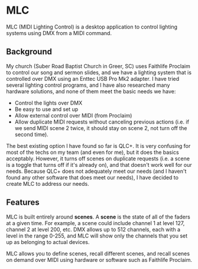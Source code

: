 # MLC
MLC (MIDI Lighting Control) is a desktop application to control lighting systems using DMX from a MIDI command.

## Background
My church (Suber Road Baptist Church in Greer, SC) uses Faithlife Proclaim to control our song and sermon slides, and we have a lighting system that is controlled over DMX using an Enttec USB Pro Mk2 adapter. I have tried several lighting control programs, and I have also researched many hardware solutions, and none of them meet the basic needs we have:
* Control the lights over DMX
* Be easy to use and set up
* Allow external control over MIDI (from Proclaim)
* Allow duplicate MIDI requests without canceling previous actions (i.e. if we send MIDI scene 2 twice, it should stay on scene 2, not turn off the second time).

The best existing option I have found so far is QLC+. It is very confusing for most of the techs on my team (and even for me), but it does the basics acceptably. However, it turns off scenes on duplicate requests (i.e. a scene is a toggle that turns off if it's already on), and that doesn't work well for our needs. Because QLC+ does not adequately meet our needs (and I haven't found any other software that does meet our needs), I have decided to create MLC to address our needs.

## Features
MLC is built entirely around **scenes**. A **scene** is the state of all of the faders at a given time. For example, a scene could include channel 1 at level 127, channel 2 at level 200, etc. DMX allows up to 512 channels, each with a level in the range 0-255, and MLC will show only the channels that you set up as belonging to actual devices.

MLC allows you to define scenes, recall different scenes, and recall scenes on demand over MIDI using hardware or software such as Faithlife Proclaim.
